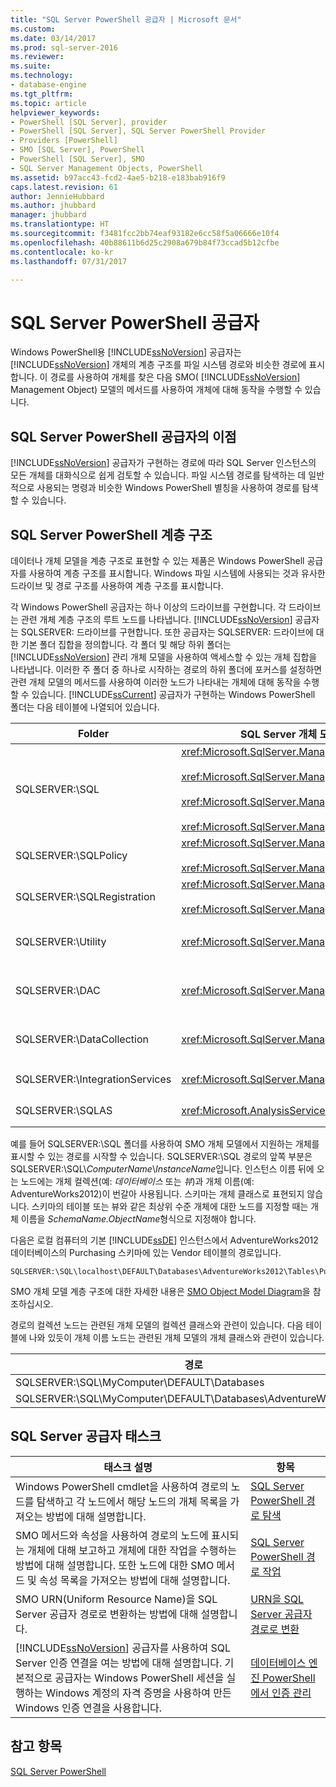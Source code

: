 ```yaml
---
title: "SQL Server PowerShell 공급자 | Microsoft 문서"
ms.custom: 
ms.date: 03/14/2017
ms.prod: sql-server-2016
ms.reviewer: 
ms.suite: 
ms.technology:
- database-engine
ms.tgt_pltfrm: 
ms.topic: article
helpviewer_keywords:
- PowerShell [SQL Server], provider
- PowerShell [SQL Server], SQL Server PowerShell Provider
- Providers [PowerShell]
- SMO [SQL Server], PowerShell
- PowerShell [SQL Server], SMO
- SQL Server Management Objects, PowerShell
ms.assetid: b97acc43-fcd2-4ae5-b218-e183bab916f9
caps.latest.revision: 61
author: JennieHubbard
ms.author: jhubbard
manager: jhubbard
ms.translationtype: HT
ms.sourcegitcommit: f3481fcc2bb74eaf93182e6cc58f5a06666e10f4
ms.openlocfilehash: 40b88611b6d25c2908a679b84f73ccad5b12cfbe
ms.contentlocale: ko-kr
ms.lasthandoff: 07/31/2017

---
```

# <a name="sql-server-powershell-provider"></a>SQL Server PowerShell 공급자
  Windows PowerShell용 [!INCLUDE[ssNoVersion](../../includes/ssnoversion-md.md)] 공급자는 [!INCLUDE[ssNoVersion](../../includes/ssnoversion-md.md)] 개체의 계층 구조를 파일 시스템 경로와 비슷한 경로에 표시합니다. 이 경로를 사용하여 개체를 찾은 다음 SMO( [!INCLUDE[ssNoVersion](../../includes/ssnoversion-md.md)] Management Object) 모델의 메서드를 사용하여 개체에 대해 동작을 수행할 수 있습니다.  
  
## <a name="benefits-of-the-sql-server-powershell-provider"></a>SQL Server PowerShell 공급자의 이점  
 [!INCLUDE[ssNoVersion](../../includes/ssnoversion-md.md)] 공급자가 구현하는 경로에 따라 SQL Server 인스턴스의 모든 개체를 대화식으로 쉽게 검토할 수 있습니다. 파일 시스템 경로를 탐색하는 데 일반적으로 사용되는 명령과 비슷한 Windows PowerShell 별칭을 사용하여 경로를 탐색할 수 있습니다.  
  
## <a name="the-sql-server-powershell-hierarchy"></a>SQL Server PowerShell 계층 구조  
 데이터나 개체 모델을 계층 구조로 표현할 수 있는 제품은 Windows PowerShell 공급자를 사용하여 계층 구조를 표시합니다. Windows 파일 시스템에 사용되는 것과 유사한 드라이브 및 경로 구조를 사용하여 계층 구조를 표시합니다.  
  
 각 Windows PowerShell 공급자는 하나 이상의 드라이브를 구현합니다. 각 드라이브는 관련 개체 계층 구조의 루트 노드를 나타냅니다. [!INCLUDE[ssNoVersion](../../includes/ssnoversion-md.md)] 공급자는 SQLSERVER: 드라이브를 구현합니다. 또한 공급자는 SQLSERVER: 드라이브에 대한 기본 폴더 집합을 정의합니다. 각 폴더 및 해당 하위 폴더는 [!INCLUDE[ssNoVersion](../../includes/ssnoversion-md.md)] 관리 개체 모델을 사용하여 액세스할 수 있는 개체 집합을 나타냅니다. 이러한 주 폴더 중 하나로 시작하는 경로의 하위 폴더에 포커스를 설정하면 관련 개체 모델의 메서드를 사용하여 이러한 노드가 나타내는 개체에 대해 동작을 수행할 수 있습니다. [!INCLUDE[ssCurrent](../../includes/sscurrent-md.md)] 공급자가 구현하는 Windows PowerShell 폴더는 다음 테이블에 나열되어 있습니다.  
  
|Folder|SQL Server 개체 모델 네임스페이스|개체|  
|------------|---------------------------------------|-------------|  
|SQLSERVER:\SQL|<xref:Microsoft.SqlServer.Management.Smo><br /><br /> <xref:Microsoft.SqlServer.Management.Smo.Agent><br /><br /> <xref:Microsoft.SqlServer.Management.Smo.Broker><br /><br /> <xref:Microsoft.SqlServer.Management.Smo.Mail>|테이블, 뷰 및 저장 프로시저와 같은 데이터베이스 개체입니다.|  
|SQLSERVER:\SQLPolicy|<xref:Microsoft.SqlServer.Management.Dmf><br /><br /> <xref:Microsoft.SqlServer.Management.Facets>|정책 및 패싯과 같은 정책 기반 관리 개체입니다.|  
|SQLSERVER:\SQLRegistration|<xref:Microsoft.SqlServer.Management.RegisteredServers><br /><br /> <xref:Microsoft.SqlServer.Management.Smo.RegSvrEnum>|서버 그룹 및 등록된 서버와 같은 등록된 서버 개체입니다.|  
|SQLSERVER:\Utility|<xref:Microsoft.SqlServer.Management.Utility>|[!INCLUDE[ssDE](../../includes/ssde-md.md)]의 관리되는 인스턴스와 같은 유틸리티 개체입니다.|  
|SQLSERVER:\DAC|<xref:Microsoft.SqlServer.Management.DAC>|DAC 패키지와 같은 데이터 계층 응용 프로그램 개체 및 DAC 배포와 같은 작업입니다.|  
|SQLSERVER:\DataCollection|<xref:Microsoft.SqlServer.Management.Collector>|컬렉션 집합 및 구성 저장소와 같은 데이터 수집기 개체입니다.|  
|SQLSERVER:\IntegrationServices|<xref:Microsoft.SqlServer.Management.IntegrationServices>|[!INCLUDE[ssISnoversion](../../includes/ssisnoversion-md.md)] 개체.|  
|SQLSERVER:\SQLAS|<xref:Microsoft.AnalysisServices>|[!INCLUDE[ssASnoversion](../../includes/ssasnoversion-md.md)] 개체|  
  
 예를 들어 SQLSERVER:\SQL 폴더를 사용하여 SMO 개체 모델에서 지원하는 개체를 표시할 수 있는 경로를 시작할 수 있습니다. SQLSERVER:\SQL 경로의 앞쪽 부분은 SQLSERVER:\SQL\\*ComputerName*\\*InstanceName*입니다. 인스턴스 이름 뒤에 오는 노드에는 개체 컬렉션(예: *데이터베이스* 또는 *뷰*)과 개체 이름(예: AdventureWorks2012)이 번갈아 사용됩니다. 스키마는 개체 클래스로 표현되지 않습니다. 스키마의 테이블 또는 뷰와 같은 최상위 수준 개체에 대한 노드를 지정할 때는 개체 이름을 *SchemaName.ObjectName*형식으로 지정해야 합니다.  
  
 다음은 로컬 컴퓨터의 기본 [!INCLUDE[ssDE](../../includes/ssde-md.md)] 인스턴스에서 AdventureWorks2012 데이터베이스의 Purchasing 스키마에 있는 Vendor 테이블의 경로입니다.  
  
```  
SQLSERVER:\SQL\localhost\DEFAULT\Databases\AdventureWorks2012\Tables\Purchasing.Vendor  
```  
  
 SMO 개체 모델 계층 구조에 대한 자세한 내용은 [SMO Object Model Diagram](../../relational-databases/server-management-objects-smo/smo-object-model-diagram.md)을 참조하십시오.  
  
 경로의 컬렉션 노드는 관련된 개체 모델의 컬렉션 클래스와 관련이 있습니다. 다음 테이블에 나와 있듯이 개체 이름 노드는 관련된 개체 모델의 개체 클래스와 관련이 있습니다.  
  
|경로|SMO 클래스|  
|----------|---------------|  
|SQLSERVER:\SQL\MyComputer\DEFAULT\Databases|<xref:Microsoft.SqlServer.Management.Smo.DatabaseCollection>|  
|SQLSERVER:\SQL\MyComputer\DEFAULT\Databases\AdventureWorks2012|<xref:Microsoft.SqlServer.Management.Smo.Database>|  
  
## <a name="sql-server-provider-tasks"></a>SQL Server 공급자 태스크  
  
|태스크 설명|항목|  
|----------------------|-----------|  
|Windows PowerShell cmdlet을 사용하여 경로의 노드를 탐색하고 각 노드에서 해당 노드의 개체 목록을 가져오는 방법에 대해 설명합니다.|[SQL Server PowerShell 경로 탐색](../../relational-databases/scripting/navigate-sql-server-powershell-paths.md)|  
|SMO 메서드와 속성을 사용하여 경로의 노드에 표시되는 개체에 대해 보고하고 개체에 대한 작업을 수행하는 방법에 대해 설명합니다. 또한 노드에 대한 SMO 메서드 및 속성 목록을 가져오는 방법에 대해 설명합니다.|[SQL Server PowerShell 경로 작업](../../relational-databases/scripting/work-with-sql-server-powershell-paths.md)|  
|SMO URN(Uniform Resource Name)을 SQL Server 공급자 경로로 변환하는 방법에 대해 설명합니다.|[URN을 SQL Server 공급자 경로로 변환](../../relational-databases/scripting/convert-urns-to-sql-server-provider-paths.md)|  
|[!INCLUDE[ssNoVersion](../../includes/ssnoversion-md.md)] 공급자를 사용하여 SQL Server 인증 연결을 여는 방법에 대해 설명합니다. 기본적으로 공급자는 Windows PowerShell 세션을 실행하는 Windows 계정의 자격 증명을 사용하여 만든 Windows 인증 연결을 사용합니다.|[데이터베이스 엔진 PowerShell에서 인증 관리](../../relational-databases/scripting/manage-authentication-in-database-engine-powershell.md)|  
  
## <a name="see-also"></a>참고 항목  
 [SQL Server PowerShell](../../relational-databases/scripting/sql-server-powershell.md)  
  
  
